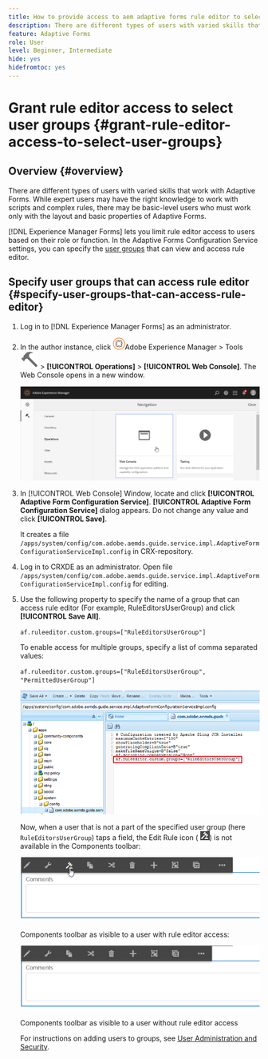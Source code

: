 ```yaml
---
title: How to provide access to aem adaptive forms rule editor to select user groups?
description: There are different types of users with varied skills that work with Adaptive Forms. Learn how to limit rule editor access to users based on their role or function.
feature: Adaptive Forms
role: User
level: Beginner, Intermediate
hide: yes
hidefromtoc: yes
---
```


# Grant rule editor access to select user groups {#grant-rule-editor-access-to-select-user-groups}

## Overview {#overview}

There are different types of users with varied skills that work with Adaptive Forms. While expert users may have the right knowledge to work with scripts and complex rules, there may be basic-level users who must work only with the layout and basic properties of Adaptive Forms.

[!DNL Experience Manager Forms] lets you limit rule editor access to users based on their role or function. In the Adaptive Forms Configuration Service settings, you can specify the [user groups](forms-groups-privileges-tasks.md) that can view and access rule editor.

## Specify user groups that can access rule editor {#specify-user-groups-that-can-access-rule-editor}

1. Log in to [!DNL Experience Manager Forms] as an administrator.
1. In the author instance, click ![Adobe Experience Manager](assets/adobeexperiencemanager.png)Adobe Experience Manager &gt; Tools ![hammer](assets/hammer-icon.svg) &gt; **[!UICONTROL Operations]** &gt; **[!UICONTROL Web Console]**. The Web Console opens in a new window.

   ![1-2](assets/1-2.png)

1. In [!UICONTROL Web Console] Window, locate and click **[!UICONTROL Adaptive Form Configuration Service]**. **[!UICONTROL Adaptive Form Configuration Service]** dialog appears. Do not change any value and click **[!UICONTROL Save]**.

   It creates a file `/apps/system/config/com.adobe.aemds.guide.service.impl.AdaptiveFormConfigurationServiceImpl.config` in CRX-repository.

1. Log in to CRXDE as an administrator. Open file `/apps/system/config/com.adobe.aemds.guide.service.impl.AdaptiveFormConfigurationServiceImpl.config` for editing.
1. Use the following property to specify the name of a group that can access rule editor (For example, RuleEditorsUserGroup) and click **[!UICONTROL Save All]**.

   `af.ruleeditor.custom.groups=["RuleEditorsUserGroup"]`

   To enable access for multiple groups, specify a list of comma separated values:

   `af.ruleeditor.custom.groups=["RuleEditorsUserGroup", "PermittedUserGroup"]`

   ![Create User](assets/create_user_new.png)

   Now, when a user that is not a part of the specified user group (here    `RuleEditorsUserGroup`) taps a field, the Edit Rule icon ( ![edit-rules1](assets/edit-rules1.png)) is not available in the Components toolbar:

   ![componentstoolbarwithre](assets/componentstoolbarwithre.png)

   Components toolbar as visible to a user with rule editor access:

   ![componentstoolbarwithoutre](assets/componentstoolbarwithoutre.png)

   Components toolbar as visible to a user without rule editor access

   For instructions on adding users to groups, see [User Administration and Security](https://experienceleague.adobe.com/docs/experience-manager-65/administering/security/security.html).

